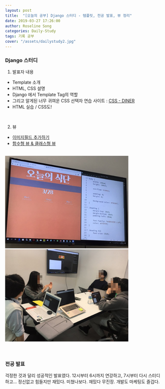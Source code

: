 ```yaml
---
layout: post
title:  "[오늘의 공부] Django 스터디 - 템플릿, 전공 발표, 뷰 정리"
date: 2019-03-27 17:26:00
author: Roseline Song
categories: Daily-Study
tags: 기록 공부
cover: "/assets/dailystudy2.jpg"
---
```


### Django 스터디 

1. 발표자 내용 

- Template 소개
- HTML, CSS 설명 
- Django 에서 Template Tag의 역할
- 그리고 알게된 너무 귀여운 CSS 선택자 연습 사이트 : [CSS - DINER](https://flukeout.github.io/)
- HTML 실습 / CSS도!

<br>

2. 뷰 

- [이미지필드 추가하기](https://roseline124.github.io/django/2019/03/27/pickmeal-media.html)
- [함수형 뷰 & 클래스형 뷰](https://roseline124.github.io/django/2019/03/27/pickmeal-view.html)


<br>
<img src="/assets/images/onemore_template.jpg" style="width:400px;">

<br>

<img src="/assets/images/onemore_template2.jpg" style="width:400px;">
<br>
<br>
<br>



### 전공 발표 

걱정한 것과 달리 성공적인 발표였다. 12시부터 6시까지 연강하고, 7시부터 다시 스터디하고... 정신없고 힘들지만 재밌다. 미쳤나보다. 재밌다 무진장. 개발도 마케팅도 즐겁다.


<br>
<br>